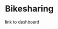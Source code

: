 # Bikesharing
[link to dashboard](https://public.tableau.com/shared/DYP39MPT3?:display_count=n&:origin=viz_share_link)
